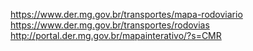 https://www.der.mg.gov.br/transportes/mapa-rodoviario
https://www.der.mg.gov.br/transportes/rodovias
http://portal.der.mg.gov.br/mapainterativo/?s=CMR
